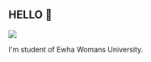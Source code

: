 ## HELLO 👋

<!--
**daniayo/daniayo** is a ✨ _special_ ✨ repository because its `README.md` (this file) appears on your GitHub profile.

Here are some ideas to get you started:

- 🔭 I’m currently working on ...
- 🌱 I’m currently learning ...
- 👯 I’m looking to collaborate on ...
- 🤔 I’m looking for help with ...
- 💬 Ask me about ...
- 📫 How to reach me: ...
- 😄 Pronouns: ...
- ⚡ Fun fact: ...
-->

<a href="https://www.instagram.com/daniayo_/" target="_blank"><img src="https://img.shields.io/badge/daniayo-E4405F?style=flat-square&logo=instagram&logoColor=FFFFFF"/></a>

I'm student of Ewha Womans University.
